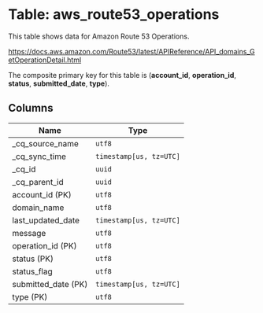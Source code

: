 # Table: aws_route53_operations

This table shows data for Amazon Route 53 Operations.

https://docs.aws.amazon.com/Route53/latest/APIReference/API_domains_GetOperationDetail.html

The composite primary key for this table is (**account_id**, **operation_id**, **status**, **submitted_date**, **type**).

## Columns

| Name          | Type          |
| ------------- | ------------- |
|_cq_source_name|`utf8`|
|_cq_sync_time|`timestamp[us, tz=UTC]`|
|_cq_id|`uuid`|
|_cq_parent_id|`uuid`|
|account_id (PK)|`utf8`|
|domain_name|`utf8`|
|last_updated_date|`timestamp[us, tz=UTC]`|
|message|`utf8`|
|operation_id (PK)|`utf8`|
|status (PK)|`utf8`|
|status_flag|`utf8`|
|submitted_date (PK)|`timestamp[us, tz=UTC]`|
|type (PK)|`utf8`|